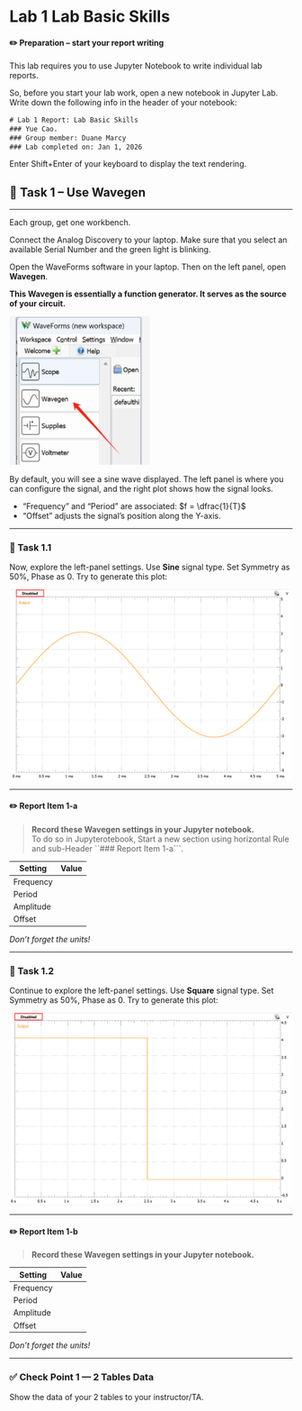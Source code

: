 # Lab 1 Lab Basic Skills


#### :pencil2:  Preparation – start your report writing

This lab requires you to use Jupyter Notebook to write individual lab reports.  

So, before you start your lab work, open a new notebook in Jupyter Lab. Write down the following info in the header of your notebook:

```
# Lab 1 Report: Lab Basic Skills  
### Yue Cao.
### Group member: Duane Marcy
### Lab completed on: Jan 1, 2026
```
Enter Shift+Enter of your keyboard to display the text rendering.


## :dart: Task 1 – Use Wavegen
---

Each group, get one workbench. 

Connect the Analog Discovery to your laptop. Make sure that you select an available Serial Number and the green light is blinking.  

Open the WaveForms software in your laptop. Then on the left panel, open **Wavegen**. 

**This Wavegen is essentially a function generator. It serves as the source of your circuit.**

<img src="Pic/wavegenGUI.png" width="250"> 

By default, you will see a sine wave displayed. The left panel is where you can configure the signal, and the right plot shows how the signal looks.  

- “Frequency” and “Period” are associated:  $f = \dfrac{1}{T}$  
- “Offset” adjusts the signal’s position along the Y-axis.  

---

### 📌 Task 1.1
Now, explore the left-panel settings. Use  **Sine** signal type. Set Symmetry as 50%, Phase as 0. Try to generate this plot:  

<img src="Pic/wavegen1.png" width="600"> 

---

#### :pencil2:  Report Item 1-a
> **Record these Wavegen settings in your Jupyter notebook.**  
> To do so in Jupyterotebook, Start a new section using horizontal Rule and sub-Header ``### Report Item 1-a```.

| Setting   | Value |
| --------- | ----- |
| Frequency |       |
| Period  |       |
| Amplitude |       |
| Offset    |       |

*Don’t forget the units!*  

----------

### 📌 Task 1.2

Continue to explore the left-panel settings. Use  **Square** signal type. Set Symmetry as 50%, Phase as 0. Try to generate this plot: 

<img src="Pic/wavegen2.png" width="600"> 

---

#### :pencil2:  Report Item 1-b
> **Record these Wavegen settings in your Jupyter notebook.**  

| Setting   | Value |
| --------- | ----- |
| Frequency |       |
| Period  |       |
| Amplitude |       |
| Offset    |       |

*Don’t forget the units!*  



---------

### ✅ Check Point 1 — 2 Tables Data


Show the data of your 2 tables to your instructor/TA.




